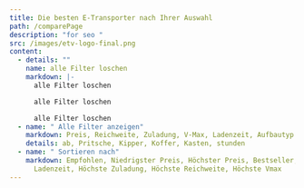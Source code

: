```yaml
---
title: Die besten E-Transporter nach Ihrer Auswahl
path: /comparePage
description: "for seo "
src: /images/etv-logo-final.png
content:
  - details: ""
    name: alle Filter loschen
    markdown: |-
      alle Filter loschen

      alle Filter loschen

      alle Filter loschen
  - name: " Alle Filter anzeigen"
    markdown: Preis, Reichweite, Zuladung, V-Max, Ladenzeit, Aufbautyp
    details: ab, Pritsche, Kipper, Koffer, Kasten, stunden
  - name: " Sortieren nach"
    markdown: Empfohlen, Niedrigster Preis, Höchster Preis, Bestseller, Beste
      Ladenzeit, Höchste Zuladung, Höchste Reichweite, Höchste Vmax
---
```

